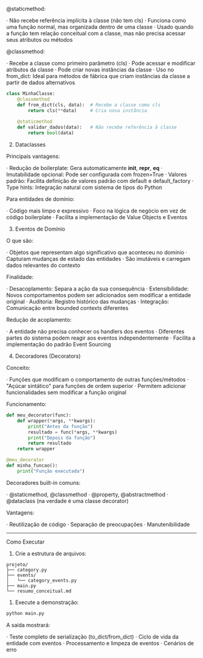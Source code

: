 
@staticmethod:

· Não recebe referência implícita à classe (não tem cls)
· Funciona como uma função normal, mas organizada dentro de uma classe
· Usado quando a função tem relação conceitual com a classe, mas não precisa acessar seus atributos ou métodos

@classmethod:

· Recebe a classe como primeiro parâmetro (cls)
· Pode acessar e modificar atributos da classe
· Pode criar novas instâncias da classe
· Uso no from_dict: Ideal para métodos de fábrica que criam instâncias da classe a partir de dados alternativos

```python
class MinhaClasse:
    @classmethod
    def from_dict(cls, data):  # Recebe a classe como cls
        return cls(**data)     # Cria nova instância
    
    @staticmethod
    def validar_dados(data):   # Não recebe referência à classe
        return bool(data)
```

2. Dataclasses

Principais vantagens:

· Redução de boilerplate: Gera automaticamente __init__, __repr__, __eq__
· Imutabilidade opcional: Pode ser configurada com frozen=True
· Valores padrão: Facilita definição de valores padrão com default e default_factory
· Type hints: Integração natural com sistema de tipos do Python

Para entidades de domínio:

· Código mais limpo e expressivo
· Foco na lógica de negócio em vez de código boilerplate
· Facilita a implementação de Value Objects e Eventos

3. Eventos de Domínio

O que são:

· Objetos que representam algo significativo que aconteceu no domínio
· Capturam mudanças de estado das entidades
· São imutáveis e carregam dados relevantes do contexto

Finalidade:

· Desacoplamento: Separa a ação da sua consequência
· Extensibilidade: Novos comportamentos podem ser adicionados sem modificar a entidade original
· Auditoria: Registro histórico das mudanças
· Integração: Comunicação entre bounded contexts diferentes

Redução de acoplamento:

· A entidade não precisa conhecer os handlers dos eventos
· Diferentes partes do sistema podem reagir aos eventos independentemente
· Facilita a implementação do padrão Event Sourcing

4. Decoradores (Decorators)

Conceito:

· Funções que modificam o comportamento de outras funções/métodos
· "Açúcar sintático" para funções de ordem superior
· Permitem adicionar funcionalidades sem modificar a função original

Funcionamento:

```python
def meu_decorator(func):
    def wrapper(*args, **kwargs):
        print("Antes da função")
        resultado = func(*args, **kwargs)
        print("Depois da função")
        return resultado
    return wrapper

@meu_decorator
def minha_funcao():
    print("Função executada")
```

Decoradores built-in comuns:

· @staticmethod, @classmethod
· @property, @abstractmethod
· @dataclass (na verdade é uma classe decorator)

Vantagens:

· Reutilização de código
· Separação de preocupações
· Manutenibilidade

---

Como Executar

1. Crie a estrutura de arquivos:

```
projeto/
├── category.py
├── events/
│   └── category_events.py
├── main.py
└── resumo_conceitual.md
```

1. Execute a demonstração:

```bash
python main.py
```

A saída mostrará:

· Teste completo de serialização (to_dict/from_dict)
· Ciclo de vida da entidade com eventos
· Processamento e limpeza de eventos
· Cenários de erro